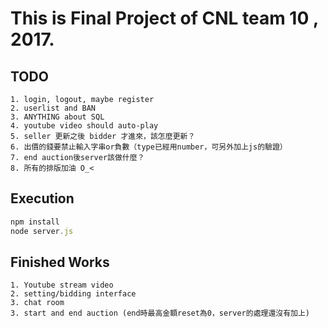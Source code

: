 # This is Final Project of CNL team 10 , 2017.

## TODO
```
1. login, logout, maybe register
2. userlist and BAN
3. ANYTHING about SQL
4. youtube video should auto-play
5. seller 更新之後 bidder 才進來，該怎麼更新？
6. 出價的錢要禁止輸入字串or負數（type已經用number，可另外加上js的驗證）
7. end auction後server該做什麼？
8. 所有的排版加油 O_<
```
## Execution
```javascript
npm install
node server.js
```
## Finished Works
```
1. Youtube stream video
2. setting/bidding interface
3. chat room
3. start and end auction (end時最高金額reset為0，server的處理還沒有加上)
